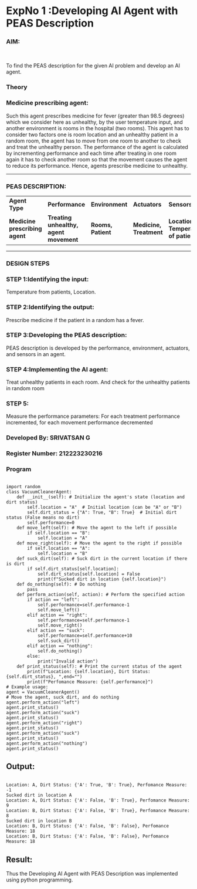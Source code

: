 <h1>ExpNo 1 :Developing AI Agent with PEAS Description</h1>
<h3>AIM:</h3>
<br>
<p>To find the PEAS description for the given AI problem and develop an AI agent.</p>
<h3>Theory</h3>
<h3>Medicine prescribing agent:</h3>
<p>Such this agent prescribes medicine for fever (greater than 98.5 degrees) which we consider here as unhealthy, by the user temperature input, and another environment is rooms in the hospital (two rooms). This agent has to consider two factors one is room location and an unhealthy patient in a random room, the agent has to move from one room to another to check and treat the unhealthy person. The performance of the agent is calculated by incrementing performance and each time after treating in one room again it has to check another room so that the movement causes the agent to reduce its performance. Hence, agents prescribe medicine to unhealthy.</p>
<hr>
<h3>PEAS DESCRIPTION:</h3>
<table>
  <tr>
    <td><strong>Agent Type</strong></td>
    <td><strong>Performance</strong></td>
     <td><strong>Environment</strong></td>
    <td><strong>Actuators</strong></td>
    <td><strong>Sensors</strong></td>
  </tr>
    <tr>
    <td><strong>Medicine prescribing agent</strong></td>
    <td><strong>Treating unhealthy, agent movement</strong></td>
     <td><strong>Rooms, Patient</strong></td>
    <td><strong>Medicine, Treatment</strong></td>
    <td><strong>Location, Temperature of patient</strong></td>
  </tr>
</table>
<hr>
<H3>DESIGN STEPS</H3>
<h3>STEP 1:Identifying the input:</h3>
<p>Temperature from patients, Location.</p>
<h3>STEP 2:Identifying the output:</h3>
<p>Prescribe medicine if the patient in a random has a fever.</p>
<h3>STEP 3:Developing the PEAS description:</h3>
<p>PEAS description is developed by the performance, environment, actuators, and sensors in an agent.</p>
<h3>STEP 4:Implementing the AI agent:</h3>
<p>Treat unhealthy patients in each room. And check for the unhealthy patients in random room</p>
<h3>STEP 5:</h3>
<p>Measure the performance parameters: For each treatment performance incremented, for each movement performance decremented</p>

<h3>Developed By: SRIVATSAN G</h3>
<h3>Register Number: 212223230216</h3>
<h3>Program</h3>

```

import random
class VacuumCleanerAgent:
    def __init__(self): # Initialize the agent's state (location and dirt status)
        self.location = "A"  # Initial location (can be "A" or "B")
        self.dirt_status = {"A": True, "B": True}  # Initial dirt status (False means no dirt)
        self.performance=0
    def move_left(self): # Move the agent to the left if possible
        if self.location == "B":
            self.location = "A"
    def move_right(self): # Move the agent to the right if possible
        if self.location == "A":
            self.location = "B"
    def suck_dirt(self): # Suck dirt in the current location if there is dirt
        if self.dirt_status[self.location]:
            self.dirt_status[self.location] = False
            print(f"Sucked dirt in location {self.location}")
    def do_nothing(self): # Do nothing
        pass
    def perform_action(self, action): # Perform the specified action
        if action == "left":
            self.performance=self.performance-1
            self.move_left()
        elif action == "right":
            self.performance=self.performance-1
            self.move_right()
        elif action == "suck":
            self.performance=self.performance+10
            self.suck_dirt()
        elif action == "nothing":
            self.do_nothing()
        else:
            print("Invalid action")
    def print_status(self): # Print the current status of the agent
        print(f"Location: {self.location}, Dirt Status: {self.dirt_status}, ",end="")
        print(f"Perfomance Measure: {self.performance}")
# Example usage:
agent = VacuumCleanerAgent()
# Move the agent, suck dirt, and do nothing
agent.perform_action("left")
agent.print_status()
agent.perform_action("suck")
agent.print_status()
agent.perform_action("right")
agent.print_status()
agent.perform_action("suck")
agent.print_status()
agent.perform_action("nothing")
agent.print_status()

```


## Output:
```

Location: A, Dirt Status: {'A': True, 'B': True}, Perfomance Measure: -1         
Sucked dirt in location A
Location: A, Dirt Status: {'A': False, 'B': True}, Perfomance Measure: 9
Location: B, Dirt Status: {'A': False, 'B': True}, Perfomance Measure: 8
Sucked dirt in location B
Location: B, Dirt Status: {'A': False, 'B': False}, Perfomance Measure: 18
Location: B, Dirt Status: {'A': False, 'B': False}, Perfomance Measure: 18 

```
## Result:
Thus the Developing AI Agent with PEAS Description was implemented using python programming.

